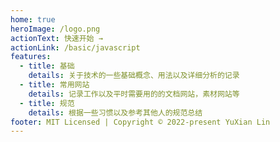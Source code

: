 ```yaml
---
home: true
heroImage: /logo.png
actionText: 快速开始 →
actionLink: /basic/javascript
features:
  - title: 基础
    details: 关于技术的一些基础概念、用法以及详细分析的记录
  - title: 常用网站
    details: 记录工作以及平时需要用的的文档网站，素材网站等
  - title: 规范
    details: 根据一些习惯以及参考其他人的规范总结
footer: MIT Licensed | Copyright © 2022-present YuXian Lin
---
```

